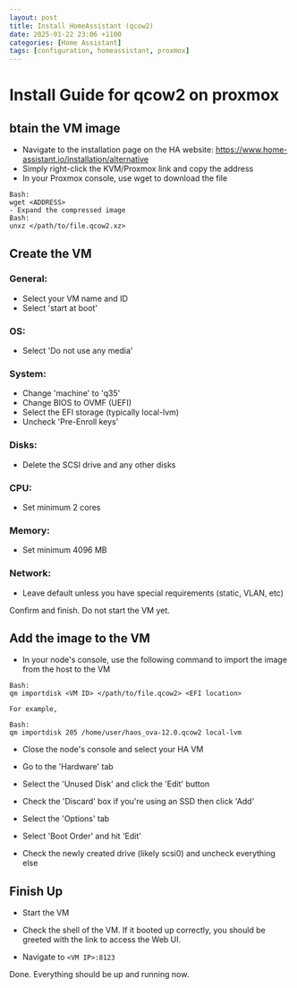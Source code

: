 ```yaml
---
layout: post
title: Install HomeAssistant (qcow2)
date: 2025-01-22 23:06 +1100
categories: [Home Assistant]
tags: [configuration, homeassistant, proxmox]
---
```


# Install Guide for qcow2 on proxmox
## btain the VM image
- Navigate to the installation page on the HA website: https://www.home-assistant.io/installation/alternative
- Simply right-click the KVM/Proxmox link and copy the address
- In your Proxmox console, use wget to download the file

```
Bash:
wget <ADDRESS>
- Expand the compressed image
Bash:
unxz </path/to/file.qcow2.xz>
```

## Create the VM

### General:
- Select your VM name and ID
- Select 'start at boot'

### OS:
- Select 'Do not use any media'

### System:
- Change 'machine' to 'q35'
- Change BIOS to OVMF (UEFI)
- Select the EFI storage (typically local-lvm)
- Uncheck 'Pre-Enroll keys'

### Disks:
- Delete the SCSI drive and any other disks

### CPU:
- Set minimum 2 cores

### Memory:
- Set minimum 4096 MB

### Network:
- Leave default unless you have special requirements (static, VLAN, etc)


Confirm and finish. Do not start the VM yet.


## Add the image to the VM

- In your node's console, use the following command to import the image from the host to the VM

```
Bash:
qm importdisk <VM ID> </path/to/file.qcow2> <EFI location>

For example,

Bash:
qm importdisk 205 /home/user/haos_ova-12.0.qcow2 local-lvm
```

- Close the node's console and select your HA VM

- Go to the 'Hardware' tab

- Select the 'Unused Disk' and click the 'Edit' button

- Check the 'Discard' box if you're using an SSD then click 'Add'

- Select the 'Options' tab

- Select 'Boot Order' and hit 'Edit'

- Check the newly created drive (likely scsi0) and uncheck everything else


## Finish Up

- Start the VM

- Check the shell of the VM. If it booted up correctly, you should be greeted with the link to access the Web UI.

- Navigate to `<VM IP>:8123`

Done. Everything should be up and running now.